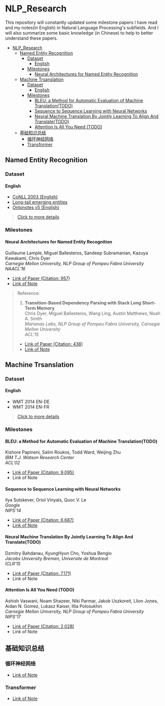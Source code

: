 # NLP_Research
This repository will constantly updated some milestone papers I have read and my notes(in English) in Natural Language Processing's subfields. And I will also summarize some basic knowledge (in Chinese) to help to better understand these papers.

* [NLP\_Research](#nlp_research)
  * [Named Entity Recognition](#named-entity-recognition)
    * [Dataset](#dataset)
      * [English](#english)
    * [Milestones](#milestones)
      * [Neural Architectures for Named Entity Recognition](#neural-architectures-for-named-entity-recognition)
  * [Machine Trsanslation](#machine-trsanslation)
    * [Dataset](#dataset-1)
      * [English](#english-1)
    * [Milestones](#milestones-1)
      * [BLEU: a Method for Automatic Evaluation of Machine Translation(TODO)](#bleu-a-method-for-automatic-evaluation-of-machine-translationtodo)
      * [Sequence to Sequence Learning with Neural Networks](#sequence-to-sequence-learning-with-neural-networks)
      * [Neural Machine Translation By Jointly Learning To Align And Translate(TODO)](#neural-machine-translation-by-jointly-learning-to-align-and-translatetodo)
      * [Attention Is All You Need (TODO)](#attention-is-all-you-need-todo)
  * [基础知识总结](#%E5%9F%BA%E7%A1%80%E7%9F%A5%E8%AF%86%E6%80%BB%E7%BB%93)
    * [循环神经网络](#%E5%BE%AA%E7%8E%AF%E7%A5%9E%E7%BB%8F%E7%BD%91%E7%BB%9C)
    * [Transformer](#transformer)

## Named Entity Recognition
### Dataset
#### English
- [CoNLL 2003 (English)](http://www.aclweb.org/anthology/W03-0419.pdf)
- [Long-tail emerging entities](http://aclweb.org/anthology/W17-4418)
- [Ontonotes v5 (English)](https://catalog.ldc.upenn.edu/docs/LDC2013T19/OntoNotes-Release-5.0.pdf)

> [Click to more details](https://github.com/sebastianruder/NLP-progress/blob/master/english/named_entity_recognition.md)

### Milestones
#### Neural Architectures for Named Entity Recognition  
 Guillaume Lample, Miguel Ballesteros, Sandeep Subramanian, Kazuya Kawakami, Chris Dyer  
 *Carnegie Mellon University, NLP Group of Pompeu Fabra University*  
 *NAACL'16*

 - [Link of Paper (Citation: 957)](https://arxiv.org/abs/1603.01360)
 - [Link of Note](https://github.com/AdaCheng/Research_Notes/blob/master/Papers/Neural%20Architectures%20for%20Named%20Entity%20Recognition/Neural%20Architectures%20for%20Named%20Entity%20Recognition.md)

> Reference:  
> 1. __Transition-Based Dependency Parsing with Stack Long Short-Term Memory__  
> Chris Dyer, Miguel Ballesteros, Wang Ling, Austin Matthews, Noah A. Smith  
> *Marianas Labs, NLP Group of Pompeu Fabra University, Carnegie Mellon University*  
> *ACL'15*
> 
>  - [Link of Paper (Citation: 438)](https://arxiv.org/abs/1505.08075)
>  - [Link of Note](https://github.com/AdaCheng/Research_Notes/blob/master/Papers/Neural%20Architectures%20for%20Named%20Entity%20Recognition/Transition-Based%20Dependency%20Parsing%20with%20Stack%20Long%20Short-Term%20Memory/Transition-Based%20Dependency%20Parsing%20with%20Stack%20Long%20Short-Term%20Memory.md)

## Machine Trsanslation
### Dataset
#### English
- WMT 2014 EN-DE
- WMT 2014 EN-FR

> [Click to more details](https://github.com/sebastianruder/NLP-progress/blob/master/english/machine_translation.md)

### Milestones
#### BLEU: a Method for Automatic Evaluation of Machine Translation(TODO)
  Kishore Papineni, Salim Roukos, Todd Ward, Weijing Zhu  
 *IBM T.J. Watson Research Center*  
 *ACL'02*

 - [Link of Paper (Citation: 9,095)](https://dl.acm.org/citation.cfm?id=1073135)
 - Link of Note

#### Sequence to Sequence Learning with Neural Networks
  Ilya Sutskever, Oriol Vinyals, Quoc V. Le  
 *Google*  
 *NIPS'14*

 - [Link of Paper (Citation: 6,687)](https://arxiv.org/abs/1409.3215)
 - [Link of Note](https://github.com/AdaCheng/NLP_Research/blob/master/Papers/Sequence%20to%20Sequence%20Learning%20with%20Neural%20Networks/Sequence%20to%20Sequence%20Learning%20with%20Neural%20Networks.md)

#### Neural Machine Translation By Jointly Learning To Align And Translate(TODO)
  Dzmitry Bahdanau, KyungHyun Cho, Yoshua Bengio  
 *Jacobs University Bremen, Universite de Montreal*  
 *ICLR'15*

 - [Link of Paper (Citation: 7,171)](https://arxiv.org/abs/1409.0473)
 - Link of Note

#### Attention Is All You Need (TODO)
  Ashish Vaswani, Noam Shazeer, Niki Parmar, Jakob Uszkoreit, Llion Jones, Aidan N. Gomez, Lukasz Kaiser, Illia Polosukhin  
 *Carnegie Mellon University, NLP Group of Pompeu Fabra University*  
 *NIPS'17*

 - [Link of Paper (Citation: 2,028)](https://arxiv.org/abs/1706.03762)
 - Link of Note
 
## 基础知识总结
### 循环神经网络
- [Link of Note](https://github.com/AdaCheng/Research_Notes/blob/master/Notes/%E5%BE%AA%E7%8E%AF%E7%A5%9E%E7%BB%8F%E7%BD%91%E7%BB%9C/RNN/RNN.md)
### Transformer
- [Link of Note](https://github.com/AdaCheng/Research_Notes/blob/master/Notes/Transformer/Transformer.md)

